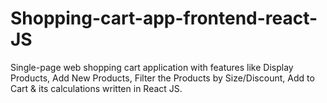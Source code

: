# Shopping-cart-app-frontend-react-JS
Single-page web shopping cart application with features like Display Products, Add New Products, Filter the Products by Size/Discount, Add to Cart &amp; its calculations written in React JS.
